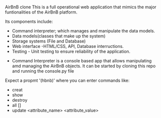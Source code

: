 AirBnB clone 
This is a full operational web application that mimics the major funtionalities of the AirBnB platform.

Its components include:
- Command interpreter; which manages and manipulate the data models.
- Data models(classes that make up the system)
- Storage systems (File and Database)
- Web interface -HTML/CSS, API, Database interructions.
- Testing - Unit testing to ensure reliability of the application.

* Command Interpreter is a console based app that allows manipulating amd managing the AirBnB objects. It can be started by cloning this repo and running the console.py file

Expect a propmt '(hbnb)' where you can enter commands like:

- creat <ClassName>
- show <ClassName> <id>
- destroy <ClassName> <id>
- all [<Classname>]
- update <ClassName> <id> <attribute_name> <attribute_value>
